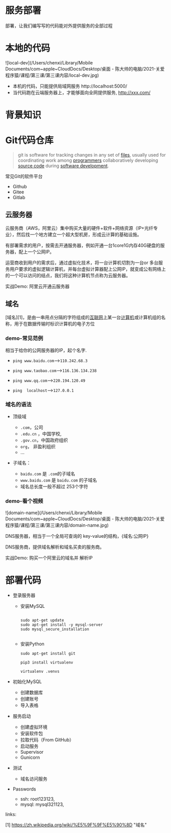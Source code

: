 # 服务部署

部署，让我们编写写的代码能对外提供服务的全部过程



# 本地的代码 

![local-dev](/Users/chenxi/Library/Mobile Documents/com~apple~CloudDocs/Desktop/桌面 - 陈大帅的电脑/2021-关爱程序猿/课程/第三课/第三课内容/local-dev.jpg)

* 本机的代码，只能提供局域网服务 http://localhost:5000/
* 当代码跑在云端服务器上，才能够面向全网提供服务,  http://xxx.com/



# 背景知识

# Git代码仓库

> git is software for tracking changes in any set of [files](https://en.wikipedia.org/wiki/Computer_file), usually used for coordinating work among [programmers](https://en.wikipedia.org/wiki/Programmer) collaboratively developing [source code](https://en.wikipedia.org/wiki/Source_code) during [software development](https://en.wikipedia.org/wiki/Software_development). 

常见Git的软件平台

* Github
* Gitee
* Gitlab



## 云服务器

云服务商（AWS，阿里云）集中购买大量的硬件+软件+网络资源（IP+光纤专业），然后找一个地方建立一个超大型机房，形成云计算的基础设施。

有部署需求的用户，按需去开通服务器，例如开通一台1core1G内存40G硬盘的服务器，配上一个公网IP。

运营商收到用户的需求后，通过虚拟化技术，将一台计算机切割为一台or 多台服务用户要求的虚拟逻辑计算机，并每台虚拟计算器配上公网IP，就变成公有网络上的一个可以访问的结点，我们将这种计算机节点称为云服务器。

实战Demo: 阿里云开通云服务器



## 域名

[域名][1]，是由一串用点分隔的字符组成的[互联网](https://zh.wikipedia.org/wiki/互联网)上某一台[计算机](https://zh.wikipedia.org/wiki/電子計算機)或计算机组的名称，用于在数据传输时标识计算机的电子方位

### demo-常见范例

相当于给你的公网服务器的IP，起个名字.

* `ping www.baidu.com`-->`110.242.68.3`

* `ping www.taobao.com`-->`116.136.134.238`

* `ping www.qq.com`-->`220.194.120.49`
* `ping  localhost`-->`127.0.0.1`



### 域名的语法

* 顶级域

  * `.com`，公司
  * `.edu.cn` ，中国学校,
  * `.gov.cn`，中国政府组织
  * `org`， 非盈利组织
  * ...

  

* 子域名：

  *  `baidu.com` 是 `.com`的子域名
  * `www.baidu.com` 是 `baidu.com` 的子域名
  * 域名总长度一般不超过 253个字符



### demo-看个视频

![domain-name](/Users/chenxi/Library/Mobile Documents/com~apple~CloudDocs/Desktop/桌面 - 陈大帅的电脑/2021-关爱程序猿/课程/第三课/第三课内容/domain-name.jpg)



DNS服务器，相当于一个全局可查询的 key-value的结构，{域名:公网IP}

DNS服务商，提供域名解析和域名买卖的服务商。



实战Demo: 购买一个阿里云的域名并 解析IP



# 部署代码

* 登录服务器

  

  * 安装MySQL

    ```
    
    sudo apt-get update
    sudo apt-get install -y mysql-server
    sudo mysql_secure_installation
     
    ```

    

  * 安装Python

    

    ```
    sudo apt-get install git
    
    pip3 install virtualenv
    
    virtualenv .venvs
    ```

  

* 初始化MySQL

  * 创建数据库
  * 创建账号
  * 导入表格

  

* 服务启动

  * 创建虚拟环境
  * 安装软件包
  * 拉取代码（From GitHub）
  * 启动服务
  * Supervisor
  * Gunicorn

  

* 测试

  * 域名访问服务



* Passwords
  * ssh: root123123,
  * mysql: mysql321123,

links:

[1]  https://zh.wikipedia.org/wiki/%E5%9F%9F%E5%90%8D "域名"

